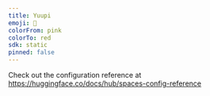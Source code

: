 ```yaml
---
title: Yuupi
emoji: 🐠
colorFrom: pink
colorTo: red
sdk: static
pinned: false
---
```


Check out the configuration reference at https://huggingface.co/docs/hub/spaces-config-reference
